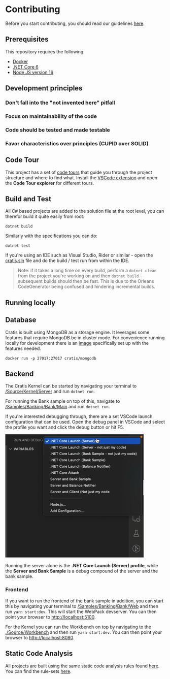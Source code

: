 # Contributing

Before you start contributing, you should read our guidelines [here](https://github.com/cratis/.github/blob/main/contributing.md).

## Prerequisites

This repository requires the following:

- [Docker](https://www.docker.com/products/docker-desktop)
- [.NET Core 6](https://dotnet.microsoft.com/download/dotnet/6.0)
- [Node JS version 16](https://nodejs.org/)

## Development principles

### Don't fall into the "not invented here" pitfall

### Focus on maintainability of the code

### Code should be tested and made testable

### Favor characteristics over principles (CUPID over SOLID)

## Code Tour

This project has a set of [code tours](https://marketplace.visualstudio.com/items?itemName=vsls-contrib.codetour) that guide you through
the project structure and where to find what. Install the [VSCode extension](https://marketplace.visualstudio.com/items?itemName=vsls-contrib.codetour)
and open the **Code Tour explorer** for different tours.

## Build and Test

All C# based projects are added to the solution file at the root level, you can therefor
build it quite easily from root:

```shell
dotnet build
```

Similarly with the specifications you can do:

```shell
dotnet test
```

If you're using an IDE such as Visual Studio, Rider or similar - open the [cratis.sln](../../cratis.sln)
file and do the build / test run from within the IDE.

> Note: if it takes a long time on every build, perform a `dotnet clean` from the project you're working on
> and then `dotnet build` - subsequent builds should then be fast. This is due to the Orleans CodeGenerator being confused
> and hindering incremental builds.

## Running locally

## Database

Cratis is built using MongoDB as a storage engine. It leverages some features that require MongoDB be in cluster mode.
For convenience running locally for development there is an [image](https://hub.docker.com/r/cratis/mongodb)
specifically set up with the features needed.

```shell
docker run -p 27017:27017 cratis/mongodb
```

## Backend

The Cratis Kernel can be started by navigating your terminal to [/Source/Kernel/Server](../../Source/Kernel/Server)
and run `dotnet run`.

For running the Bank sample on top of this, navigate to [/Samples/Banking/Bank/Main](../../Samples/Banking/Bank/Main)
and run `dotnet run`.

If you're interested debugging through, there are a set VSCode launch configuration that can be used.
Open the debug panel in VSCode and select the profile you want and click the debug button or hit F5.

![](./debug.gif)

Running the server alone is the **.NET Core Launch (Server) profile**, while the **Server and Bank Sample** is a debug compound
of the server and the bank sample.

### Frontend

If you want to run the frontend of the bank sample in addition, you can start this by navigating your terminal to
[/Samples/Banking/Bank/Web](../../Samples/Banking/Bank/Web) and then run `yarn start:dev`. This will start the
WebPack devserver. You can then point your browser to [http://localhost:5100](http://localhost:5100).

For the Kernel you can run the Workbench on top by navigating to the [./Source/Workbench](../../Source/Workbench) and
then run `yarn start:dev`. You can then point your browser to [http://localhost:8080](http://localhost:8080).

## Static Code Analysis

All projects are built using the same static code analysis rules found [here](https://github.com/cratis/Defaults).
You can find the rule-sets [here](https://github.com/cratis/Defaults/tree/main/Source/Defaults).
